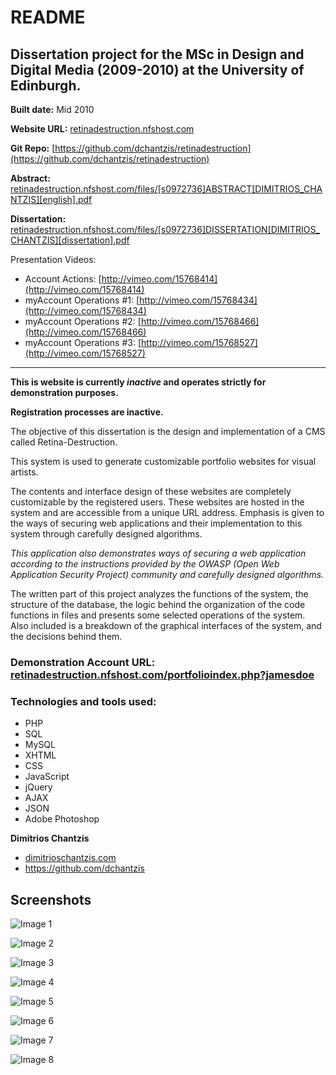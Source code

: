 # README

## Dissertation project for the MSc in Design and Digital Media (2009-2010) at the University of Edinburgh.

**Built date:** Mid 2010

**Website URL:** [retinadestruction.nfshost.com](http://retinadestruction.nfshost.com/)

**Git Repo:** [https://github.com/dchantzis/retinadestruction](https://github.com/dchantzis/retinadestruction)

**Abstract:** [retinadestruction.nfshost.com/files/[s0972736]ABSTRACT[DIMITRIOS_CHANTZIS][english].pdf](http://retinadestruction.nfshost.com/files/[s0972736]ABSTRACT[DIMITRIOS_CHANTZIS][english].pdf)

**Dissertation:** [retinadestruction.nfshost.com/files/[s0972736]DISSERTATION[DIMITRIOS_CHANTZIS][dissertation].pdf](http://retinadestruction.nfshost.com/files/[s0972736]DISSERTATION[DIMITRIOS_CHANTZIS][dissertation].pdf)

Presentation Videos:

- Account Actions: [http://vimeo.com/15768414](http://vimeo.com/15768414)
- myAccount Operations #1: [http://vimeo.com/15768434](http://vimeo.com/15768434)
- myAccount Operations #2: [http://vimeo.com/15768466](http://vimeo.com/15768466)
- myAccount Operations #3: [http://vimeo.com/15768527](http://vimeo.com/15768527)

---

**This is website is currently *inactive* and operates strictly for demonstration purposes.**

**Registration processes are inactive.**

The objective of this dissertation is the design and implementation of a CMS called Retina-Destruction.

This system is used to generate customizable portfolio websites for visual artists.

The contents and interface design of these websites are completely customizable by the registered users.
These websites are hosted in the system and are accessible from a unique URL address.
Emphasis is given to the ways of securing web applications and their implementation to this system through carefully designed algorithms.

*This application also demonstrates ways of securing a web application according to the instructions provided by the OWASP (Open Web Application Security Project) community and carefully designed algorithms.*

The written part of this project analyzes the functions of the system, the structure of the database, the logic behind the organization of the code functions in files and presents some selected operations of the system.
Also included is a breakdown of the graphical interfaces of the system, and the decisions behind them.

### Demonstration Account URL: [retinadestruction.nfshost.com/portfolioindex.php?jamesdoe](http://retinadestruction.nfshost.com/portfolioindex.php?jamesdoe)

### Technologies and tools used:

- PHP
- SQL
- MySQL
- XHTML
- CSS
- JavaScript
- jQuery
- AJAX
- JSON
- Adobe Photoshop

**Dimitrios Chantzis**
- [dimitrioschantzis.com](http://www.dimitrioschantzis.com)
- <https://github.com/dchantzis>

## Screenshots
![Image 1](http://retinadestruction.nfshost.com/files/screenshots/screenshot-1.jpg)

![Image 2](http://retinadestruction.nfshost.com/files/screenshots/screenshot-2.jpg)

![Image 3](http://retinadestruction.nfshost.com/files/screenshots/screenshot-3.jpg)

![Image 4](http://retinadestruction.nfshost.com/files/screenshots/screenshot-4.png)

![Image 5](http://retinadestruction.nfshost.com/files/screenshots/screenshot-5.png)

![Image 6](http://retinadestruction.nfshost.com/files/screenshots/screenshot-6.png)

![Image 7](http://retinadestruction.nfshost.com/files/screenshots/screenshot-7.png)

![Image 8](http://retinadestruction.nfshost.com/files/screenshots/screenshot-8.png)
